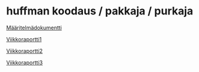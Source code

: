 # huffman koodaus / pakkaja / purkaja

[Määritelmädokumentti](Dokumentit/Määritelmädokumentti.md)

[Viikkoraportti1](Dokumentit/Viikkoraportti1.md)

[Viikkoraportti2](Dokumentit/Viikkoraportti2.md)

[Viikkoraportti3](Dokumentit/Viikkoraportti3.md)

